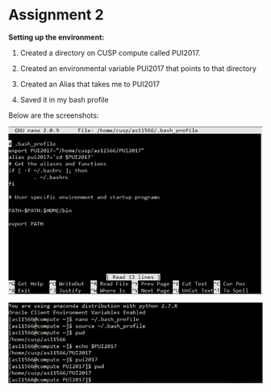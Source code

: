 # Assignment 2
**Setting up the environment:**

1. Created a directory on CUSP compute called PUI2017. 

2. Created an environmental variable PUI2017 that points to that directory

3. Created an Alias that takes me to PUI2017

3. Saved it in my bash profile

Below are the screenshots:

![Alt text](Screenshots/bash_profile.PNG)

![Alt text](Screenshots/alias.PNG)
